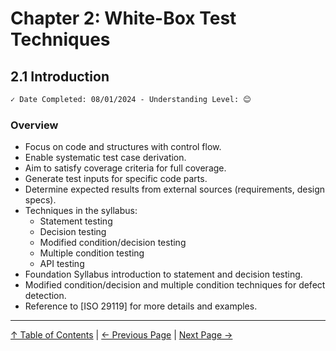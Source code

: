 # Chapter 2: White-Box Test Techniques

## 2.1 Introduction

```markdown
✓ Date Completed: 08/01/2024 - Understanding Level: 😊
```

### Overview

- Focus on code and structures with control flow.
- Enable systematic test case derivation.
- Aim to satisfy coverage criteria for full coverage.
- Generate test inputs for specific code parts.
- Determine expected results from external sources (requirements, design specs).
- Techniques in the syllabus:
  - Statement testing
  - Decision testing
  - Modified condition/decision testing
  - Multiple condition testing
  - API testing
- Foundation Syllabus introduction to statement and decision testing.
- Modified condition/decision and multiple condition techniques for defect detection.
- Reference to [ISO 29119] for more details and examples.

---

[↑ Table of Contents](../../README.md#table-of-contents) | [← Previous Page](../1-technical-test-analysts-tasks-in-risk-based-testing/1.2-risk-based-testing-tasks.md) | [Next Page →](2.2-statement-testing.md)
